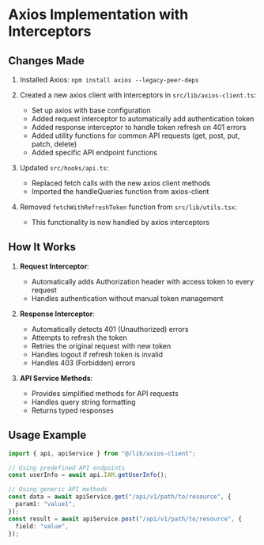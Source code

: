 # Axios Implementation with Interceptors

## Changes Made

1. Installed Axios: `npm install axios --legacy-peer-deps`

2. Created a new axios client with interceptors in `src/lib/axios-client.ts`:

   - Set up axios with base configuration
   - Added request interceptor to automatically add authentication token
   - Added response interceptor to handle token refresh on 401 errors
   - Added utility functions for common API requests (get, post, put, patch, delete)
   - Added specific API endpoint functions

3. Updated `src/hooks/api.ts`:

   - Replaced fetch calls with the new axios client methods
   - Imported the handleQueries function from axios-client

4. Removed `fetchWithRefreshToken` function from `src/lib/utils.tsx`:
   - This functionality is now handled by axios interceptors

## How It Works

1. **Request Interceptor**:

   - Automatically adds Authorization header with access token to every request
   - Handles authentication without manual token management

2. **Response Interceptor**:

   - Automatically detects 401 (Unauthorized) errors
   - Attempts to refresh the token
   - Retries the original request with new token
   - Handles logout if refresh token is invalid
   - Handles 403 (Forbidden) errors

3. **API Service Methods**:
   - Provides simplified methods for API requests
   - Handles query string formatting
   - Returns typed responses

## Usage Example

```typescript
import { api, apiService } from "@/lib/axios-client";

// Using predefined API endpoints
const userInfo = await api.IAM.getUserInfo();

// Using generic API methods
const data = await apiService.get("/api/v1/path/to/resource", {
  param1: "value1",
});
const result = await apiService.post("/api/v1/path/to/resource", {
  field: "value",
});
```
